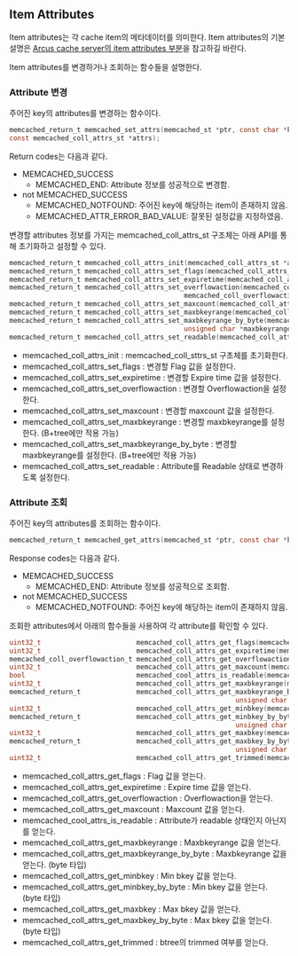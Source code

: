 ## Item Attributes

Item attributes는 각 cache item의 메타데이터를 의미한다.
Item attributes의 기본 설명은 [Arcus cache server의 item attributes 부분](https://github.com/naver/arcus-memcached/blob/master/doc/arcus-item-attribute.md)을 참고하길 바란다.

Item attributes를 변경하거나 조회하는 함수들을 설명한다.


### Attribute 변경

주어진 key의 attributes를 변경하는 함수이다.

``` c
memcached_return_t memcached_set_attrs(memcached_st *ptr, const char *key, size_t key_length,
const memcached_coll_attrs_st *attrs);
```

Return codes는 다음과 같다.

- MEMCACHED_SUCCESS
  - MEMCACHED_END: Attribute 정보를 성공적으로 변경함.
- not MEMCACHED_SUCCESS
  - MEMCACHED_NOTFOUND: 주어진 key에 해당하는 item이 존재하지 않음.
  - MEMCACHED_ATTR_ERROR_BAD_VALUE: 잘못된 설정값을 지정하였음.


변경할 attributes 정보를 가지는 memcached_coll_attrs_st 구조체는 아래 API를 통해 초기화하고 설정할 수 있다.

``` c
memcached_return_t memcached_coll_attrs_init(memcached_coll_attrs_st *attrs);
memcached_return_t memcached_coll_attrs_set_flags(memcached_coll_attrs_st *attrs, uint32_t flags);
memcached_return_t memcached_coll_attrs_set_expiretime(memcached_coll_attrs_st *attrs, uint32_t expiretime);
memcached_return_t memcached_coll_attrs_set_overflowaction(memcached_coll_attrs_st *attrs,
                                            memcached_coll_overflowaction_t overflowaction);
memcached_return_t memcached_coll_attrs_set_maxcount(memcached_coll_attrs_st *attrs, uint32_t maxcount);
memcached_return_t memcached_coll_attrs_set_maxbkeyrange(memcached_coll_attrs_st *attrs, uint32_t maxbkeyrange);
memcached_return_t memcached_coll_attrs_set_maxbkeyrange_by_byte(memcached_coll_attrs_st *attrs,
                                            unsigned char *maxbkeyrange, size_t maxbkeyrange_size);
memcached_return_t memcached_coll_attrs_set_readable(memcached_coll_attrs_st *attrs);
```
- memcached_coll_attrs_init : memcached_coll_sttrs_st 구초체를 초기화한다.
- memcached_coll_attrs_set_flags : 변경할 Flag 값을 설정한다.
- memcached_coll_attrs_set_expiretime : 변경할 Expire time 값을 설정한다.
- memcached_coll_attrs_set_overflowaction : 변경할 Overflowaction을 설정한다.
- memcached_coll_attrs_set_maxcount : 변경할 maxcount 값을 설정한다.
- memcached_coll_attrs_set_maxbkeyrange : 변경할 maxbkeyrange를 설정한다. (B+tree에만 적용 가능)
- memcached_coll_attrs_set_maxbkeyrange_by_byte : 변경할 maxbkeyrange를 설정한다. (B+tree에만 적용 가능)
- memcached_coll_attrs_set_readable : Attribute를 Readable 상태로 변경하도록 설정한다.


### Attribute 조회

주어진 key의 attributes를 조회하는 함수이다.

``` c
memcached_return_t memcached_get_attrs(memcached_st *ptr, const char *key, size_t key_length, memcached_coll_attrs_st *attrs);
```

Response codes는 다음과 같다.

- MEMCACHED_SUCCESS
  - MEMCACHED_END: Attribute 정보를 성공적으로 조회함.
- not MEMCACHED_SUCCESS
  - MEMCACHED_NOTFOUND: 주어진 key에 해당하는 item이 존재하지 않음.

조회한 attributes에서 아래의 함수들을 사용하여 각 attribute를 확인할 수 있다.

``` c
uint32_t                        memcached_coll_attrs_get_flags(memcached_coll_attrs_st *attrs);
uint32_t                        memcached_coll_attrs_get_expiretime(memcached_coll_attrs_st *attrs);
memcached_coll_overflowaction_t memcached_coll_attrs_get_overflowaction(memcached_coll_attrs_st *attrs);
uint32_t                        memcached_coll_attrs_get_maxcount(memcached_coll_attrs_st *attrs);
bool                            memcached_cool_attrs_is_readable(memcached_coll_attrs_st *attrs);
uint32_t                        memcached_coll_attrs_get_maxbkeyrange(memcached_coll_attrs_st *attrs);
memcached_return_t              memcached_coll_attrs_get_maxbkeyrange_by_byte(memcached_coll_attrs_st *attrs,
                                                         unsigned char **maxbkeyrange, size_t maxbkeyrange_size);
uint32_t                        memcached_coll_attrs_get_minbkey(memcached_coll_attrs_st *attrs);
memcached_return_t              memcached_coll_attrs_get_minbkey_by_byte(memcached_coll_attrs_st *attrs,
                                                         unsigned char **bkey, size_t *size);
uint32_t                        memcached_coll_attrs_get_maxbkey(memcached_coll_attrs_st *attrs);
memcached_return_t              memcached_coll_attrs_get_maxbkey_by_byte(memcached_coll_attrs_st *attrs,
                                                         unsigned char **bkey, size_t *size);
uint32_t                        memcached_coll_attrs_get_trimmed(memcached_coll_attrs_st *attrs);
```

- memcached_coll_attrs_get_flags : Flag 값을 얻는다.
- memcached_coll_attrs_get_expiretime : Expire time 값을 얻는다.
- memcached_coll_attrs_get_overflowaction : Overflowaction을 얻는다.
- memcached_coll_attrs_get_maxcount : Maxcount 값을 얻는다.
- memcached_cool_attrs_is_readable : Attribute가 readable 상태인지 아닌지를 얻는다.
- memcached_coll_attrs_get_maxbkeyrange : Maxbkeyrange 값을 얻는다.
- memcached_coll_attrs_get_maxbkeyrange_by_byte : Maxbkeyrange 값을 얻는다. (byte 타입)
- memcached_coll_attrs_get_minbkey : Min bkey 값을 얻는다.
- memcached_coll_attrs_get_minbkey_by_byte : Min bkey 값을 얻는다. (byte 타입)
- memcached_coll_attrs_get_maxbkey : Max bkey 값을 얻는다.
- memcached_coll_attrs_get_maxbkey_by_byte : Max bkey 값을 얻는다. (byte 타입)
- memcached_coll_attrs_get_trimmed : btree의 trimmed 여부를 얻는다.


